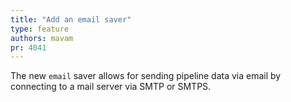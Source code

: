 ```yaml
---
title: "Add an email saver"
type: feature
authors: mavam
pr: 4041
---
```


The new `email` saver allows for sending pipeline data via email by connecting
to a mail server via SMTP or SMTPS.
